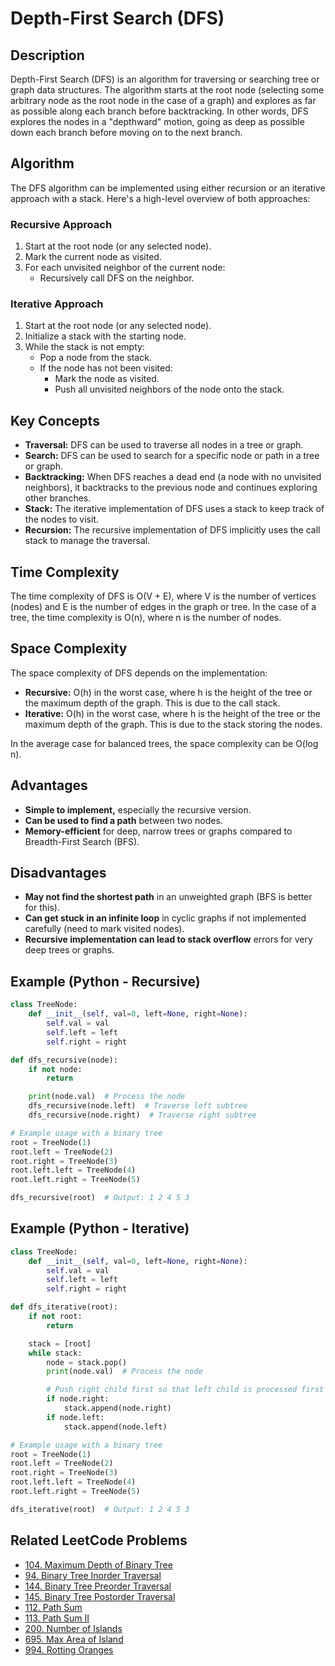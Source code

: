 # Depth-First Search (DFS)

## Description

Depth-First Search (DFS) is an algorithm for traversing or searching tree or graph data structures. The algorithm starts at the root node (selecting some arbitrary node as the root node in the case of a graph) and explores as far as possible along each branch before backtracking. In other words, DFS explores the nodes in a "depthward" motion, going as deep as possible down each branch before moving on to the next branch.

## Algorithm

The DFS algorithm can be implemented using either recursion or an iterative approach with a stack. Here's a high-level overview of both approaches:

### Recursive Approach

1. Start at the root node (or any selected node).
2. Mark the current node as visited.
3. For each unvisited neighbor of the current node:
    * Recursively call DFS on the neighbor.

### Iterative Approach

1. Start at the root node (or any selected node).
2. Initialize a stack with the starting node.
3. While the stack is not empty:
    * Pop a node from the stack.
    * If the node has not been visited:
        * Mark the node as visited.
        * Push all unvisited neighbors of the node onto the stack.

## Key Concepts

* **Traversal:** DFS can be used to traverse all nodes in a tree or graph.
* **Search:** DFS can be used to search for a specific node or path in a tree or graph.
* **Backtracking:** When DFS reaches a dead end (a node with no unvisited neighbors), it backtracks to the previous node and continues exploring other branches.
* **Stack:** The iterative implementation of DFS uses a stack to keep track of the nodes to visit.
* **Recursion:** The recursive implementation of DFS implicitly uses the call stack to manage the traversal.

## Time Complexity

The time complexity of DFS is O(V + E), where V is the number of vertices (nodes) and E is the number of edges in the graph or tree. In the case of a tree, the time complexity is O(n), where n is the number of nodes.

## Space Complexity

The space complexity of DFS depends on the implementation:

* **Recursive:** O(h) in the worst case, where h is the height of the tree or the maximum depth of the graph. This is due to the call stack.
* **Iterative:** O(h) in the worst case, where h is the height of the tree or the maximum depth of the graph. This is due to the stack storing the nodes.

In the average case for balanced trees, the space complexity can be O(log n).

## Advantages

* **Simple to implement,** especially the recursive version.
* **Can be used to find a path** between two nodes.
* **Memory-efficient** for deep, narrow trees or graphs compared to Breadth-First Search (BFS).

## Disadvantages

* **May not find the shortest path** in an unweighted graph (BFS is better for this).
* **Can get stuck in an infinite loop** in cyclic graphs if not implemented carefully (need to mark visited nodes).
* **Recursive implementation can lead to stack overflow** errors for very deep trees or graphs.

## Example (Python - Recursive)

```python
class TreeNode:
    def __init__(self, val=0, left=None, right=None):
        self.val = val
        self.left = left
        self.right = right

def dfs_recursive(node):
    if not node:
        return

    print(node.val)  # Process the node
    dfs_recursive(node.left)  # Traverse left subtree
    dfs_recursive(node.right)  # Traverse right subtree

# Example usage with a binary tree
root = TreeNode(1)
root.left = TreeNode(2)
root.right = TreeNode(3)
root.left.left = TreeNode(4)
root.left.right = TreeNode(5)

dfs_recursive(root)  # Output: 1 2 4 5 3
```

## Example (Python - Iterative)

```python
class TreeNode:
    def __init__(self, val=0, left=None, right=None):
        self.val = val
        self.left = left
        self.right = right

def dfs_iterative(root):
    if not root:
        return

    stack = [root]
    while stack:
        node = stack.pop()
        print(node.val)  # Process the node

        # Push right child first so that left child is processed first (LIFO)
        if node.right:
            stack.append(node.right)
        if node.left:
            stack.append(node.left)

# Example usage with a binary tree
root = TreeNode(1)
root.left = TreeNode(2)
root.right = TreeNode(3)
root.left.left = TreeNode(4)
root.left.right = TreeNode(5)

dfs_iterative(root)  # Output: 1 2 4 5 3
```

## Related LeetCode Problems

* [104. Maximum Depth of Binary Tree](./0104-maximum-depth-of-binary-tree/README.md)
* [94. Binary Tree Inorder Traversal](https://leetcode.com/problems/binary-tree-inorder-traversal/)
* [144. Binary Tree Preorder Traversal](https://leetcode.com/problems/binary-tree-preorder-traversal/)
* [145. Binary Tree Postorder Traversal](https://leetcode.com/problems/binary-tree-postorder-traversal/)
* [112. Path Sum](https://leetcode.com/problems/path-sum/)
* [113. Path Sum II](https://leetcode.com/problems/path-sum-ii/)
* [200. Number of Islands](https://leetcode.com/problems/number-of-islands/)
* [695. Max Area of Island](https://leetcode.com/problems/max-area-of-island/)
* [994. Rotting Oranges](https://leetcode.com/problems/rotting-oranges/)
